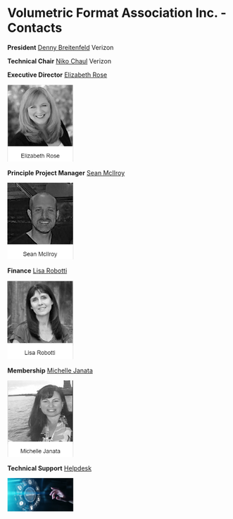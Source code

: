 # Volumetric Format Association Inc. - Contacts

**President**
[Denny Breitenfeld](mailto:denny.breitenfeld2@verizon.com) Verizon

**Technical Chair**
[Niko Chaul](mailto:niko.chauls@verizonwireless.com) Verizon

**Executive Director**
[Elizabeth Rose](mailto:elizabeth@standardshub.io)

<img src="./img/Elizabeth.PNG" alt="drawing" width="150"/>

**Principle Project Manager**
[Sean McIlroy](mailto:sean@standardshub.io)

<img src="./img/sean.PNG" alt="drawing" width="150"/>

**Finance**
[Lisa Robotti](mailto:lisa@fullspectrumbookkeeping.com)

<img src="./img/lisa.PNG" alt="drawing" width="150"/>

**Membership**
[Michelle Janata](mailto:michelle@standardshub.io)

<img src="./img/Michelle.PNG" alt="drawing" width="150"/>

**Technical Support**
[Helpdesk](mailto:helpdesk@volumetricformat.org)

<img src="./img/support.PNG" alt="drawing" width="150"/>
